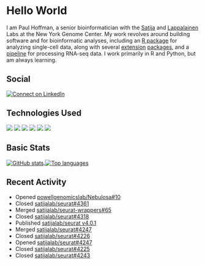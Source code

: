 
<!-- README.md is generated from README.Rmd. Please edit that file -->

# Hello World

I am Paul Hoffman, a senior bioinformatician with the
[Satija](https://satijalab.org) and [Lappalainen](https://tllab.org)
Labs at the New York Genome Center. My work revolves around building
software and for bioinformatic analyses, including an [R
package](https://github.com/satijalab/seurat) for analyzing single-cell
data, along with several
[extension](https://github.com/satijalab/seurat-data)
[packages](https://github.com/mojaveazure/seurat-disk), and a
[pipeline](https://github.com/LappalainenLab/RNApipeline) for processing
RNA-seq data. I work primarily in R and Python, but am always learning.

## Social

<!-- badges: start -->

[![Connect on
LinkedIn](https://img.shields.io/badge/--linkedin?label=LinkedIn&logo=LinkedIn&style=social)](https://www.linkedin.com/in/pauljhoffman)

<!-- badges: end -->

## Technologies Used

<!-- badges: start -->

![](https://img.shields.io/badge/r-%23276DC3.svg?&logo=r&logoColor=white)
![](https://img.shields.io/badge/python%20-%2314354C.svg?&logo=python&logoColor=white)
![](https://img.shields.io/badge/markdown-%23000000.svg?&logo=markdown&logoColor=white)
![](https://img.shields.io/badge/git%20-%23F05033.svg?&logo=git&logoColor=white)
![](https://img.shields.io/badge/github%20-%23121011.svg?&logo=github&logoColor=white)
![](https://img.shields.io/badge/docker%20-%230db7ed.svg?&logo=docker&logoColor=white)
<!-- ![](https://img.shields.io/badge/Google%20Cloud%20-%234285F4.svg?&logo=google-cloud&logoColor=white) -->
<!-- badges: end -->

## Basic Stats

<a href="https://github.com/anuraghazra/github-readme-stats">
<img align="center" src="https://github-readme-stats.vercel.app/api?username=mojaveazure&count_private=true&show_icons=true" alt="GitHub stats" />
</a> <a href="https://github.com/anuraghazra/github-readme-stats">
<img align="center" src="https://github-readme-stats.vercel.app/api/top-langs?username=mojaveazure&layout=compact" alt= "Top languages" />
</a>

## Recent Activity

  - Opened
    [powellgenomicslab/Nebulosa\#10](https://github.com/powellgenomicslab/Nebulosa/pull/10)
  - Closed
    [satijalab/seurat\#4361](https://github.com/satijalab/seurat/issues/4361)
  - Merged
    [satijalab/seurat-wrappers\#65](https://github.com/satijalab/seurat-wrappers/pull/65)
  - Closed
    [satijalab/seurat\#4318](https://github.com/satijalab/seurat/issues/4318)
  - Published [satijalab/seurat
    v4.0.1](https://github.com/satijalab/seurat/releases/tag/v4.0.1)
  - Merged
    [satijalab/seurat\#4247](https://github.com/satijalab/seurat/pull/4247)
  - Closed
    [satijalab/seurat\#4226](https://github.com/satijalab/seurat/issues/4226)
  - Opened
    [satijalab/seurat\#4247](https://github.com/satijalab/seurat/pull/4247)
  - Closed
    [satijalab/seurat\#4225](https://github.com/satijalab/seurat/issues/4225)
  - Closed
    [satijalab/seurat\#4243](https://github.com/satijalab/seurat/issues/4243)
